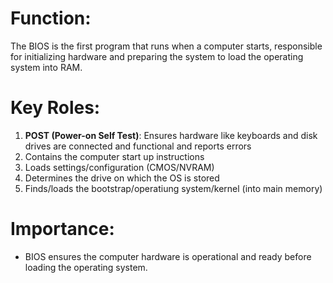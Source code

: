 # Function:
The BIOS is the first program that runs when a computer starts, responsible for initializing hardware and preparing the system to load the operating system into RAM.
# Key Roles:
1. **POST (Power-on Self Test)**: Ensures hardware like keyboards and disk drives are connected and functional and reports errors
2. Contains the computer start up instructions
3. Loads settings/configuration (CMOS/NVRAM)
4. Determines the drive on which the OS is stored
5. Finds/loads the bootstrap/operatiung system/kernel (into main memory)
# Importance:
- BIOS ensures the computer hardware is operational and ready before loading the operating system.